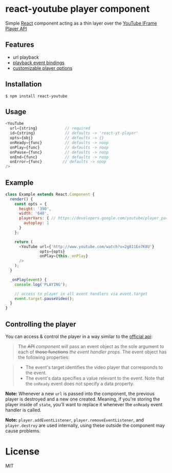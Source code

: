 react-youtube player component
=============================

Simple [React](http://facebook.github.io/react/ ) component acting as a thin layer over the [YouTube IFrame Player API](https://developers.google.com/youtube/iframe_api_reference)

## Features
- url playback
- [playback event bindings](https://developers.google.com/youtube/iframe_api_reference#Events)
- [customizable player options](https://developers.google.com/youtube/player_parameters)

## Installation

```
$ npm install react-youtube
```

Usage
----
```js
<YouTube
  url={string}            // required
  id={string}             // defaults -> 'react-yt-player'
  opts={obj}              // defaults -> {}
  onReady={func}          // defaults -> noop
  onPlay={func}           // defaults -> noop
  onPause={func}          // defaults -> noop
  onEnd={func}            // defaults -> noop
  onError={func}         // defaults -> noop
/>
```

Example
-----

```js
class Example extends React.Component {
  render() {
    const opts = {
      height: '390',
      width: '640',
      playerVars: { // https://developers.google.com/youtube/player_parameters
        autoplay: 1
      }
    };

    return (
      <YouTube url={'http://www.youtube.com/watch?v=2g811Eo7K8U'}
               opts={opts}
               onPlay={this._onPlay}
      />
    );
  }

  _onPlay(event) {
    console.log('PLAYING');

    // access to player in all event handlers via event.target
    event.target.pauseVideo();
  }
}

```

## Controlling the player

You can access & control the player in a way similar to the [official api](https://developers.google.com/youtube/iframe_api_reference#Events):

> The ~~API~~ *component* will pass an event object as the sole argument to each of ~~those functions~~ *the event handler props*. The event object has the following properties:

> * The event's target identifies the video player that corresponds to the event.
> * The event's data specifies a value relevant to the event. Note that the `onReady` event does not specify a data property.

**Note:** Whenever a new `url` is passed into the component, the previous player is destroyed and a new one created. Meaning, if you're storing the player inside of `state`,
you'll want to replace it whenever the `onReady` event handler is called.


**Note:**
`player.addEventListener`, `player.removeEventListener`, and `player.destroy` are used internally, using these outside the component may cause problems.


# License

  MIT
